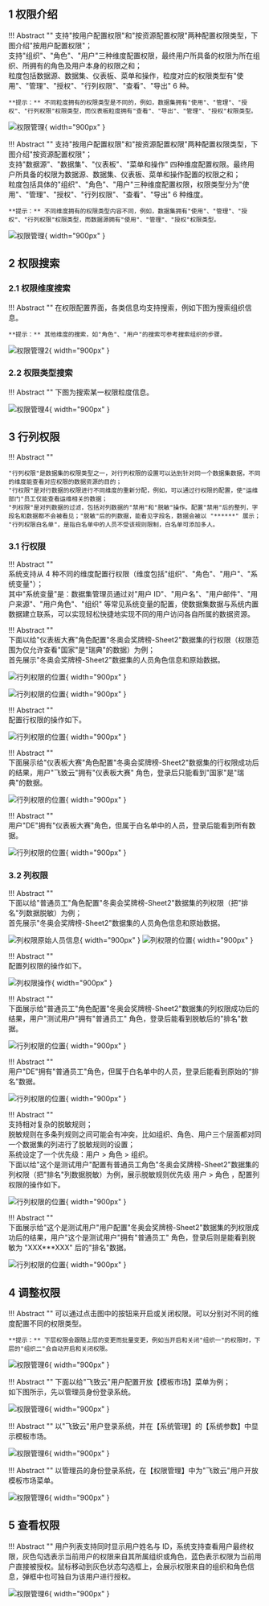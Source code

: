 ## 1 权限介绍

!!! Abstract ""
支持"按用户配置权限"和"按资源配置权限"两种配置权限类型，下图介绍"按用户配置权限"；  
支持"组织"、"角色"、"用户"三种维度配置权限，最终用户所具备的权限为所在组织、所拥有的角色及用户本身的权限之和；  
粒度包括数据源、数据集、仪表板、菜单和操作，粒度对应的权限类型有"使用"、"管理"、"授权"、"行列权限"、"查看"、"导出" 6 种。

    **提示：** 不同粒度拥有的权限类型是不同的，例如，数据集拥有"使用"、"管理"、"授权"、"行列权限"权限类型，而仪表板粒度拥有"查看"、"导出"、"管理"、"授权"权限类型。

![权限管理](../img/xpack/权限管理1.png){ width="900px" }

!!! Abstract ""
支持"按用户配置权限"和"按资源配置权限"两种配置权限类型，下图介绍"按资源配置权限"；  
支持"数据源"、"数据集"、"仪表板"、"菜单和操作"
四种维度配置权限。最终用户所具备的权限为数据源、数据集、仪表板、菜单和操作配置的权限之和；  
粒度包括具体的"组织"、"角色"、"用户"三种维度配置权限，权限类型分为"使用"、"管理"、"授权"、"行列权限"、"查看"、"导出" 6 种维度。

    **提示：** 不同维度拥有的权限类型内容不同，例如，数据集拥有"使用"、"管理"、"授权"、"行列权限"权限类型，而数据源拥有"使用"、"管理"、"授权"权限类型。

![权限管理](../img/xpack/权限管理1_1.png){ width="900px" }

## 2 权限搜索

### 2.1 权限维度搜索

!!! Abstract ""
在权限配置界面，各类信息均支持搜索，例如下图为搜索组织信息。

    **提示：** 其他维度的搜索，如"角色"、"用户"的搜索可参考搜索组织的步骤。

![权限管理2](../img/xpack/权限管理2.png){ width="900px" }

### 2.2 权限类型搜索

!!! Abstract ""
下图为搜索某一权限粒度信息。

![权限管理4](../img/xpack/权限管理3.png){ width="900px" }

## 3 行列权限

!!! Abstract ""

    "行列权限"是数据集的权限类型之一，对行列权限的设置可以达到针对同一个数据集数据，不同的维度能查看对应权限的数据资源的目的；  
    "行权限"是对行数据的权限进行不同维度的重新分配，例如，可以通过行权限的配置，使"运维部门"员工仅能查看运维相关的数据；  
    "列权限"是对列数据的过滤，包括对列数据的"禁用"和"脱敏"操作。配置"禁用"后的整列，字段名和数据都不会被看见；"脱敏"后的列数据，能看见字段名，数据会被以 "******" 展示；  
    "行列权限白名单"，是指白名单中的人员不受该规则限制，白名单可添加多人。

### 3.1 行权限

!!! Abstract ""  
系统支持从 4 种不同的维度配置行权限（维度包括"组织"、"角色"、"用户"、"系统变量"）；  
其中"系统变量"是：数据集管理员通过对"用户 ID"、"用户名"、"用户邮件"、"用户来源"、"用户角色"、"组织"
等常见系统变量的配置，使数据集数据与系统内置数据建立联系，可以实现轻松快捷地实现不同的用户访问各自所属的数据资源。

!!! Abstract ""   
下面以给"仪表板大赛"角色配置"冬奥会奖牌榜-Sheet2"数据集的行权限（权限范围为仅允许查看"国家"是"瑞典"的数据）为例；  
首先展示"冬奥会奖牌榜-Sheet2"数据集的人员角色信息和原始数据。

![行列权限的位置](../img/xpack/行列权限的人员信息.png){ width="900px" }

![行列权限的位置](../img/xpack/行列权限原始数据.png){ width="900px" }

!!! Abstract ""    
配置行权限的操作如下。

![行列权限的位置](../img/xpack/行权限配置步骤2.png){ width="900px" }

!!! Abstract ""    
下面展示给"仪表板大赛"角色配置"冬奥会奖牌榜-Sheet2"数据集的行权限成功后的结果，用户"飞致云"拥有"仪表板大赛"
角色，登录后只能看到"国家"是"瑞典"的数据。

![行列权限的位置](../img/xpack/行权限配置结果.png){ width="900px" }

!!! Abstract ""    
用户"DE"拥有"仪表板大赛"角色，但属于白名单中的人员，登录后能看到所有数据。

![行列权限的位置](../img/xpack/行权限配置结果_白名单用户.png){ width="900px" }

### 3.2 列权限

!!! Abstract ""    
下面以给"普通员工"角色配置"冬奥会奖牌榜-Sheet2"数据集的列权限（把"排名"列数据脱敏）为例；  
首先展示"冬奥会奖牌榜-Sheet2"数据集的人员角色信息和原始数据。

![列权限原始人员信息](../img/xpack/列权限原始人员信息.png){ width="900px" }
![列权限的位置](../img/xpack/列权限的原始数据.png){ width="900px" }

!!! Abstract ""    
配置列权限的操作如下。

![列权限操作](../img/xpack/列权限操作.png){ width="900px" }

!!! Abstract ""    
下面展示给"普通员工"角色配置"冬奥会奖牌榜-Sheet2"数据集的列权限成功后的结果，用户"测试用户"拥有"普通员工"
角色，登录后能看到脱敏后的"排名"数据。

![行列权限的位置](../img/xpack/列权限的配置结果.png){ width="900px" }

!!! Abstract ""    
用户"DE"拥有"普通员工"角色，但属于白名单中的人员，登录后能看到原始的“排名”数据。

![行列权限的位置](../img/xpack/列权限的配置结果_白名单.png){ width="900px" }

!!! Abstract ""   
支持相对复杂的脱敏规则；  
脱敏规则在多条列规则之间可能会有冲突，比如组织、角色、用户三个层面都对同一个数据集的列进行了脱敏规则的设置；  
系统设定了一个优先级：用户 > 角色 > 组织。  
下面以给"这个是测试用户"配置有普通员工角色"冬奥会奖牌榜-Sheet2"数据集的列权限（把"排名"列数据脱敏）为例，展示脱敏规则优先级
用户 > 角色 ，配置列权限的操作如下。

![行列权限的位置](../img/xpack/列权限的配置_优先级用户.png){ width="900px" }

!!! Abstract ""    
下面展示给"这个是测试用户"用户配置"冬奥会奖牌榜-Sheet2"数据集的列权限成功后的结果，用户"这个是测试用户"拥有"普通员工"
角色，登录后则是能看到脱敏为 "XXX***XXX" 后的"排名"数据。

![行列权限的位置](../img/xpack/列权限的配置_优先级用户2.png){ width="900px" }

## 4 调整权限

!!! Abstract ""
可以通过点击图中的按钮来开启或关闭权限。可以分别对不同的维度配置不同的权限类型。

    **提示：** 下层权限会跟随上层的变更而批量变更，例如当开启和关闭"组织一"的权限时，下层的"组织二"会自动开启和关闭权限。

![权限管理6](../img/xpack/权限管理6.png){ width="900px" }

!!! Abstract ""
下面以给"飞致云"用户配置开放【模板市场】菜单为例；  
如下图所示，先以管理员身份登录系统。

![权限管理6](../img/xpack/权限管理6_1.png){ width="900px" }

!!! Abstract ""
以"飞致云"用户登录系统，并在【系统管理】的【系统参数】中显示模板市场。

![权限管理6](../img/xpack/权限管理6_2.png){ width="900px" }

!!! Abstract ""
以管理员的身份登录系统，在【权限管理】中为"飞致云"用户开放模板市场菜单。

![权限管理6](../img/xpack/权限管理6_3.png){ width="900px" }

## 5 查看权限

!!! Abstract ""
用户列表支持同时显示用户姓名与
ID，系统支持查看用户最终权限，灰色勾选表示当前用户的权限来自其所属组织或角色，蓝色表示权限为当前用户直接被授权。鼠标移动到灰色状态勾选框上，会展示权限来自的组织和角色信息，弹框中也可独自为该用户进行授权。

![权限管理6](../img/xpack/权限管理7.png){ width="900px" }